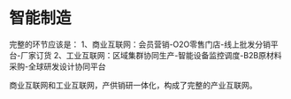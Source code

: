 # 智能制造

完整的环节应该是：
1、商业互联网：会员营销-O2O零售门店-线上批发分销平台-厂家订货
2、工业互联网：区域集群协同生产-智能设备监控调度-B2B原材料采购-全球研发设计协同平台

商业互联网和工业互联网，产供销研一体化，构成了完整的产业互联网。


